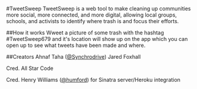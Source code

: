 #TweetSweep
TweetSweep is a web tool to make cleaning up communities more social, more connected, and more digital, allowing local groups, schools, and activists to identify where trash is and focus their efforts.

##How it works
Wweet a picture of some trash with the hashtag #TweetSweep679 and it's location will show up on the app which you can open up to see what tweets have been made and where.

##Creators
Ahnaf Taha ([@Synchrodrive](https://github.com/SynchroDrive/))
Jared Foxhall

Cred. All Star Code

Cred. Henry Williams ([@humford](https://github.com/humford)) for Sinatra server/Heroku integration